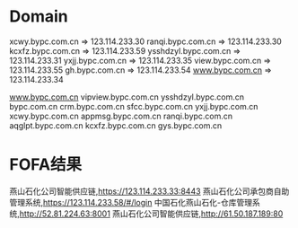 # Domain
xcwy.bypc.com.cn => 123.114.233.30
ranqi.bypc.com.cn => 123.114.233.30
kcxfz.bypc.com.cn => 123.114.233.59
ysshdzyl.bypc.com.cn => 123.114.233.31
yxjj.bypc.com.cn => 123.114.233.35
view.bypc.com.cn => 123.114.233.55
gh.bypc.com.cn => 123.114.233.54
www.bypc.com.cn => 123.114.233.34

www.bypc.com.cn
vipview.bypc.com.cn
ysshdzyl.bypc.com.cn
bypc.com.cn
crm.bypc.com.cn
sfcc.bypc.com.cn
yxjj.bypc.com.cn
xcwy.bypc.com.cn
appmsg.bypc.com.cn
ranqi.bypc.com.cn
aqglpt.bypc.com.cn
kcxfz.bypc.com.cn
gys.bypc.com.cn
# FOFA结果
燕山石化公司智能供应链,https://123.114.233.33:8443
燕山石化公司承包商自助管理系统,https://123.114.233.58/#/login
中国石化燕山石化-仓库管理系统,http://52.81.224.63:8001
燕山石化公司智能供应链,http://61.50.187.189:80
